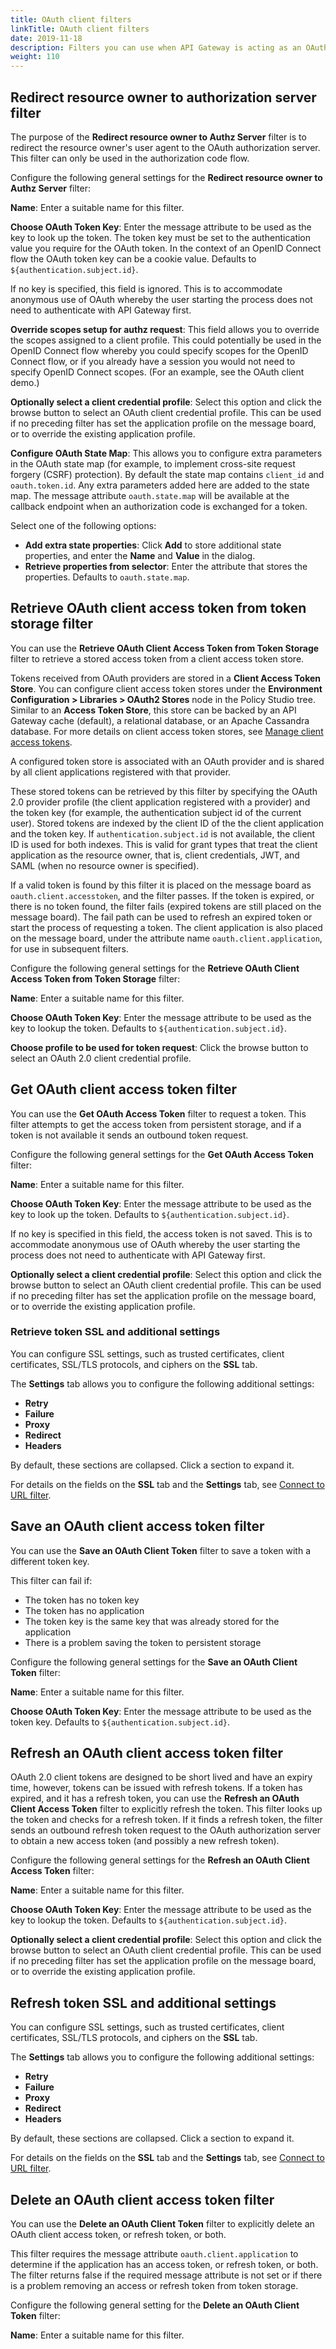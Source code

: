 ```yaml
---
title: OAuth client filters
linkTitle: OAuth client filters
date: 2019-11-18
description: Filters you can use when API Gateway is acting as an OAuth client.
weight: 110
---
```


## Redirect resource owner to authorization server filter

The purpose of the **Redirect resource owner to Authz Server** filter is to redirect the resource owner's user agent to the OAuth authorization server. This filter can only be used in the authorization code flow.

Configure the following general settings for the **Redirect resource owner to Authz Server** filter:

**Name**:
Enter a suitable name for this filter.

**Choose OAuth Token Key**:
Enter the message attribute to be used as the key to look up the token. The token key must be set to the authentication value you require for the OAuth token. In the context of an OpenID Connect flow the OAuth token key can be a cookie value. Defaults to `${authentication.subject.id}`.

If no key is specified, this field is ignored. This is to accommodate anonymous use of OAuth whereby the user starting the process does not need to authenticate with API Gateway first.

**Override scopes setup for authz request**:
This field allows you to override the scopes assigned to a client profile. This could potentially be used in the OpenID Connect flow whereby you could specify scopes for the OpenID Connect flow, or if you already have a session you would not need to specify OpenID Connect scopes. (For an example, see the OAuth client demo.)

**Optionally select a client credential profile**:
Select this option and click the browse button to select an OAuth client credential profile. This can be used if no preceding filter has set the application profile on the message board, or to override the existing application profile.

**Configure OAuth State Map**:
This allows you to configure extra parameters in the OAuth state map (for example, to implement cross-site request forgery (CSRF) protection). By default the state map contains `client_id`
and `oauth.token.id`. Any extra parameters added here are added to the state map. The message attribute `oauth.state.map`
will be available at the callback endpoint when an authorization code is exchanged for a token.

Select one of the following options:

* **Add extra state properties**:
Click **Add** to store additional state properties, and enter the **Name** and **Value** in the dialog.
* **Retrieve properties from selector**:
Enter the attribute that stores the properties. Defaults to `oauth.state.map`.

## Retrieve OAuth client access token from token storage filter

You can use the **Retrieve OAuth Client Access Token from Token Storage** filter to retrieve a stored access token from a client access token store.

Tokens received from OAuth providers are stored in a **Client Access Token Store**. You can configure client access token stores under the **Environment Configuration > Libraries > OAuth2 Stores** node in the Policy Studio tree. Similar to an **Access Token Store**, this store can be backed by an API Gateway cache (default), a relational database, or an Apache Cassandra database. For more details on client access token stores, see [Manage client access tokens](/docs/apigw_oauth/gw_oauth_client/#manage-client-access-tokens).

A configured token store is associated with an OAuth provider and is shared by all client applications registered with that provider.

These stored tokens can be retrieved by this filter by specifying the OAuth 2.0 provider profile (the client application registered with a provider) and the token key (for example, the authentication subject id of the current user). Stored tokens are indexed by the client ID of the the client application and the token key. If `authentication.subject.id` is not available, the client ID is used for both indexes. This is valid for grant types that treat the client application as the resource owner, that is, client credentials, JWT, and SAML (when no resource owner is specified).

If a valid token is found by this filter it is placed on the message board as `oauth.client.accesstoken`, and the filter passes. If the token is expired, or there is no token found, the filter fails (expired tokens are still placed on the message board). The fail path can be used to refresh an expired token or start the process of requesting a token. The client application is also placed on the message board, under the attribute name `oauth.client.application`, for use in subsequent filters.

Configure the following general settings for the **Retrieve OAuth Client Access Token from Token Storage** filter:

**Name**:
Enter a suitable name for this filter.

**Choose OAuth Token Key**:
Enter the message attribute to be used as the key to lookup the token. Defaults to `${authentication.subject.id}`.

**Choose profile to be used for token request**:
Click the browse button to select an OAuth 2.0 client credential profile.

## Get OAuth client access token filter

You can use the **Get OAuth Access Token** filter to request a token. This filter attempts to get the access token from persistent storage, and if a token is not available it sends an outbound token request.

Configure the following general settings for the **Get OAuth Access Token** filter:

**Name**:
Enter a suitable name for this filter.

**Choose OAuth Token Key**:
Enter the message attribute to be used as the key to look up the token. Defaults to `${authentication.subject.id}`.

If no key is specified in this field, the access token is not saved. This is to accommodate anonymous use of OAuth whereby the user starting the process does not need to authenticate with API Gateway first.

**Optionally select a client credential profile**:
Select this option and click the browse button to select an OAuth client credential profile. This can be used if no preceding filter has set the application profile on the message board, or to override the existing application profile.

### Retrieve token SSL and additional settings

You can configure SSL settings, such as trusted certificates, client certificates, SSL/TLS protocols, and ciphers on the **SSL** tab.

The **Settings** tab allows you to configure the following additional settings:

* **Retry**
* **Failure**
* **Proxy**
* **Redirect**
* **Headers**

By default, these sections are collapsed. Click a section to expand it.

For details on the fields on the **SSL** tab and the **Settings** tab, see [Connect to URL filter](/docs/apigw_polref/routing_common/#connect-to-url-filter).

## Save an OAuth client access token filter

You can use the **Save an OAuth Client Token** filter to save a token with a different token key.

This filter can fail if:

* The token has no token key
* The token has no application
* The token key is the same key that was already stored for the application
* There is a problem saving the token to persistent storage

Configure the following general settings for the **Save an OAuth Client Token** filter:

**Name**:
Enter a suitable name for this filter.

**Choose OAuth Token Key**:
Enter the message attribute to be used as the token key. Defaults to `${authentication.subject.id}`.

## Refresh an OAuth client access token filter

OAuth 2.0 client tokens are designed to be short lived and have an expiry time, however, tokens can be issued with refresh tokens. If a token has expired, and it has a refresh token, you can use the **Refresh an OAuth Client Access Token** filter to explicitly refresh the token. This filter looks up the token and checks for a refresh token. If it finds a refresh token, the filter sends an outbound refresh token request to the OAuth authorization server to obtain a new access token (and possibly a new refresh token).

Configure the following general settings for the **Refresh an OAuth Client Access Token** filter:

**Name**:
Enter a suitable name for this filter.

**Choose OAuth Token Key**:
Enter the message attribute to be used as the key to lookup the token. Defaults to `${authentication.subject.id}`.

**Optionally select a client credential profile**:
Select this option and click the browse button to select an OAuth client credential profile. This can be used if no preceding filter has set the application profile on the message board, or to override the existing application profile.

## Refresh token SSL and additional settings

You can configure SSL settings, such as trusted certificates, client certificates, SSL/TLS protocols, and ciphers on the **SSL**
tab.

The **Settings**
tab allows you to configure the following additional settings:

* **Retry**
* **Failure**
* **Proxy**
* **Redirect**
* **Headers**

By default, these sections are collapsed. Click a section to expand it.

For details on the fields on the **SSL** tab and the **Settings** tab, see [Connect to URL filter](/docs/apigw_polref/routing_common/#connect-to-url-filter).

## Delete an OAuth client access token filter

You can use the **Delete an OAuth Client Token** filter to explicitly delete an OAuth client access token, or refresh token, or both.

This filter requires the message attribute `oauth.client.application` to determine if the application has an access token, or refresh token, or both. The filter returns false if the required message attribute is not set or if there is a problem removing an access or refresh token from token storage.

Configure the following general setting for the **Delete an OAuth Client Token** filter:

**Name**:
Enter a suitable name for this filter.
